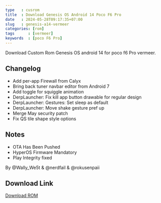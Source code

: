 ```yaml
---
type   : cusrom
title  : Download Genesis OS Android 14 Poco F6 Pro
date   : 2024-05-28T09:17:35+07:00
slug   : genesis-a14-vermeer
categories: [rom]
tags      : [vermeer]
keywords  : [poco F6 Pro]
---
```


Download Custom Rom Genesis OS android 14  for poco f6 Pro vermeer.

## Changelog
- Add per-app Firewall from Calyx
- Bring back tuner navbar editor from Android 7
- Add toggle for squiggle animation
- DerpLauncher: Fix kill app button drawable for regular design
- DerpLauncher: Gestures: Set sleep as default
- DerpLauncher: Move shake gesture pref up
- Merge May security patch
- Fix QS tile shape style options

## Notes
- OTA Has Been Pushed 
- HyperOS Firmware Mandatory
- Play Integrity fixed

By @Wally_We5t & @nerdfail & @rokusenpaii

## Download Link
[Download ROM](/)
